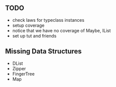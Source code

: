 ## TODO ##

* check laws for typeclass instances
* setup coverage
* notice that we have no coverage of Maybe, IList
* set up tut and friends

## Missing Data Structures ##

* DList
* Zipper
* FingerTree
* Map
